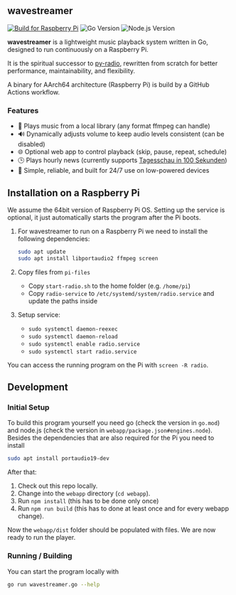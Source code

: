 ## wavestreamer

[![Build for Raspberry Pi](https://github.com/tim-we/wavestreamer/actions/workflows/build-rpi.yml/badge.svg)](https://github.com/tim-we/wavestreamer/actions/workflows/build-rpi.yml)
![Go Version](https://img.shields.io/github/go-mod/go-version/tim-we/wavestreamer)
![Node.js Version](https://img.shields.io/badge/node-24-brightgreen)



**wavestreamer** is a lightweight music playback system written in Go, designed to run continuously on a Raspberry Pi.

It is the spiritual successor to [py-radio](https://github.com/tim-we/py-radio/), rewritten from scratch for better performance, maintainability, and flexibility.

A binary for AArch64 architecture (Raspberry Pi) is build by a GitHub Actions workflow.

### Features

- 🎵 Plays music from a local library (any format ffmpeg can handle)
- 🔊 Dynamically adjusts volume to keep audio levels consistent (can be disabled)
- 🌐 Optional web app to control playback (skip, pause, repeat, schedule)
- 🕒 Plays hourly news (currently supports [Tagesschau in 100 Sekunden](https://www.tagesschau.de/multimedia/sendung/tagesschau_in_100_sekunden))
- 🧠 Simple, reliable, and built for 24/7 use on low-powered devices


## Installation on a Raspberry Pi

We assume the 64bit version of Raspberry Pi OS.
Setting up the service is optional, 
it just automatically starts the program after the Pi boots.

1. For wavestreamer to run on a Raspberry Pi we need to install the following dependencies: 

    ```bash
    sudo apt update
    sudo apt install libportaudio2 ffmpeg screen
    ```

2. Copy files from `pi-files`
    - Copy `start-radio.sh` to the home folder (e.g. `/home/pi`)
    - Copy `radio-service` to `/etc/systemd/system/radio.service` and update the paths inside

3. Setup service:
    - `sudo systemctl daemon-reexec`
    - `sudo systemctl daemon-reload`
    - `sudo systemctl enable radio.service`
    - `sudo systemctl start radio.service`

You can access the running program on the Pi with `screen -R radio`.

## Development

### Initial Setup

To build this program yourself you need go (check the version in `go.mod`) and node.js (check the version in `webapp/package.json#engines.node`).
Besides the dependencies that are also required for the Pi you need to install
```bash
sudo apt install portaudio19-dev
```
After that:

1. Check out this repo locally.
2. Change into the `webapp` directory (`cd webapp`).
3. Run `npm install` (this has to be done only once)
4. Run `npm run build` (this has to done at least once and for every webapp change).

Now the `webapp/dist` folder should be populated with files.
We are now ready to run the player.

### Running / Building

You can start the program locally with 
```bash
go run wavestreamer.go --help
```